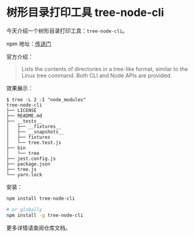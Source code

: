 # 树形目录打印工具 tree-node-cli

今天介绍一个树形目录打印工具：`tree-node-cli`。

npm 地址：[传送门](https://www.npmjs.com/package/tree-node-cli)

官方介绍：

> Lists the contents of directories in a tree-like format, similar to the Linux tree command. Both CLI and Node APIs are provided.

效果展示：

```
$ tree -L 2 -I "node_modules"
tree-node-cli
├── LICENSE
├── README.md
├── __tests__
│   ├── __fixtures__
│   ├── __snapshots__
│   ├── fixtures
│   └── tree.test.js
├── bin
│   └── tree
├── jest.config.js
├── package.json
├── tree.js
└── yarn.lock
```

安装：

```sh
npm install tree-node-cli

# or globally 
npm install -g tree-node-cli
```

更多详情请查阅仓库文档。
